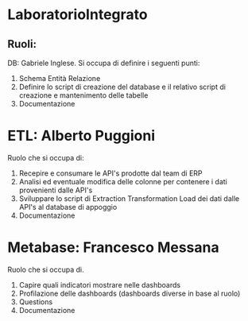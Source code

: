 # LaboratorioIntegrato

##  Ruoli:
DB: Gabriele Inglese. Si occupa di definire i seguenti punti:
1) Schema Entità Relazione
2) Definire lo script di creazione del database e il relativo script di creazione e mantenimento delle tabelle
3) Documentazione

# ETL: Alberto Puggioni
 Ruolo che si occupa di:
1) Recepire e consumare le API's prodotte dal team di ERP
2) Analisi ed eventuale modifica delle colonne per contenere i dati provenienti dalle API's
3) Sviluppare lo script di Extraction Transformation Load dei dati dalle API's al database di appoggio
4) Documentazione

# Metabase: Francesco Messana
 Ruolo che si occupa di.
1) Capire quali indicatori mostrare nelle dashboards
2) Profilazione delle dashboards (dashboards diverse in base al ruolo)
3) Questions
4) Documentazione 
